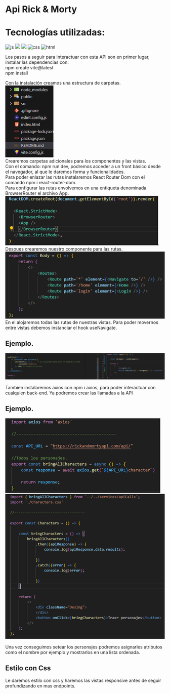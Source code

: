 # Api Rick & Morty
# Tecnologías utilizadas:

![js](https://img.shields.io/badge/JavaScript-yellow?logo=JavaScript) ![](https://img.shields.io/badge/React-ligthblue?logo=React) ![](https://img.shields.io/badge/Redux-purple?logo=Redux) ![css](https://img.shields.io/badge/CSS3-blue?logo=CSS3) ![html](https://img.shields.io/badge/html5-orange?logo=html5)

Los pasos a seguir para interactuar con esta API son en primer lugar, instalar las dependencias con:</br>
npm create vite@latest</br>
npm install</br>

Con la instalación creamos una estructura de carpetas.</br>
![alt text](src/images/image.png)</br>
Crearemos carpetas adicionales para los componentes y las vistas.</br>
Con el comando: npm run dev, podremos acceder a un front básico desde el navegador, al que le daremos forma y funcionalidades.</br>
Para poder enlazar las rutas instalaremos React Router Dom con el comando npm i react-router-dom. </br>
Para configurar las rutas envolvemos en una entiqueta denominada BrowserRouter el archivo App.</br>
![alt text](image.png).</br>
Despues crearemos nuestro componente para las rutas.</br>
![alt text](image-1.png)</br>
En el alojaremos todas las rutas de nuestras vistas. Para poder movernos entre  vistas debemos instanciar el hook useNavigate.</br>
## Ejemplo.
![alt text](image-2.png)</br>

Tambien instalaremos axios con npm i axios, para poder interactuar con cualquien back-end. Ya podremos crear las llamadas a la API</br>
## Ejemplo.
![alt text](image-3.png)</br>
![alt text](image-4.png)</br>

Una vez conseguimos setear los personajes podremos asignarles atributos como el nombre por ejemplo y mostrarlos en una lista ordenada.

## Estilo con Css

Le daremos estilo con css y haremos las vistas responsive antes de seguir profundizando en mas endpoints.

